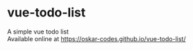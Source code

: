 # vue-todo-list
A simple vue todo list<br>
Available online at https://oskar-codes.github.io/vue-todo-list/
